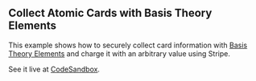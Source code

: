 ## Collect Atomic Cards with Basis Theory Elements


This example shows how to securely collect card information with [Basis Theory Elements](https://docs.basistheory.com/elements) and charge it with an arbitrary value using Stripe.

See it live at [CodeSandbox](https://codesandbox.io/embed/github/Basis-Theory/basis-theory-js-examples/tree/master/collect-atomic-cards-with-elements?module=/public/index.html,/public/index.js,/api.js).
